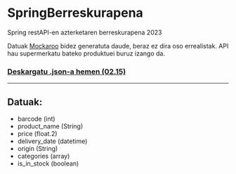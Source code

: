 # SpringBerreskurapena

Spring restAPI-en azterketaren berreskurapena 2023

Datuak [Mockaroo](https://mockaroo.com/) bidez generatuta daude, beraz ez dira oso errealistak. API hau supermerkatu bateko produktuei buruz izango da.

### [Deskargatu .json-a hemen (02.15)](https://drive.filen.io/d/a6a85181-e23c-4d94-b7ab-759e9181d9e0#xwneX197e7CDJAq10010UrqdeivloQeE)

---

## Datuak:

- barcode (int)
- product_name (String)
- price (float.2)
- delivery_date (datetime)
- origin (String)
- categories (array)
- is_in_stock (boolean)
